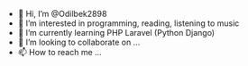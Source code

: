 - 👋 Hi, I’m @Odilbek2898
- 👀 I’m interested in programming, reading, listening to music
- 🌱 I’m currently learning PHP Laravel (Python Django)
- 💞️ I’m looking to collaborate on ...
- 📫 How to reach me ...

<!---
Odilbek2898/Odilbek2898 is a ✨ special ✨ repository because its `README.md` (this file) appears on your GitHub profile.
You can click the Preview link to take a look at your changes.
--->
